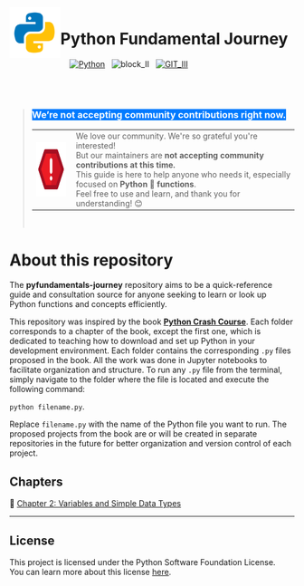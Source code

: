<br>

<img align="left" width="90" height="90" src="figures/Python.png">
<p vertical-align="middle"><h1>Python Fundamental Journey</h1></p>

&nbsp;&nbsp;&nbsp;&nbsp;&nbsp;&nbsp;&nbsp;&nbsp;&nbsp;&nbsp;&nbsp;&nbsp;&nbsp;&nbsp;&nbsp;&nbsp;&nbsp;&nbsp;&nbsp;&nbsp;&nbsp;&nbsp;&nbsp;&nbsp;&nbsp;&nbsp;
[![Python](https://img.shields.io/badge/Python%203.13.5%20-version-grey?style=for-the-badge&labelColor=blue&logo=python&logoColor=f6e60e&cacheSeconds=3619)](https://www.python.org/)
&nbsp;&nbsp;![block_II](https://img.shields.io/badge/Contributions-PAUSED-db3e1a?style=for-the-badge&labelColor=grey&cacheSeconds=3619)
&nbsp;&nbsp;[![GIT_III](https://img.shields.io/badge/Exercises%20check-RUNNIG-green?style=for-the-badge&labelColor=grey&logo=github&logoColor=white&cacheSeconds=3619)](https://github.com/Francionlj/pyfundamentals-journey/actions)

<br>

<br>

> <h3><mark style="background-color:#007BFF; color:white;"><b>We’re not accepting community contributions right now.</b></mark></h3>
> <table>
>   <tr>
>     <td>
>       <img align="left" width="95" height="95" src="figures/attention.png" alt="Atenção" />
>     </td>
>     <td style="padding-left: 10px;">
>       We love our community. We're so grateful you're interested!<br />
>       But our maintainers are <b>not accepting community contributions at this time.</b><br />
>       This guide is here to help anyone who needs it, especially focused on <b>Python 🐍 functions</b>.<br />
>       Feel free to use and learn, and thank you for understanding! 😊
>     </td>
>   </tr>
> </table>
>
> <br>


# About this repository

The **pyfundamentals-journey** repository aims to be a quick-reference guide and consultation source for anyone seeking to learn or look up Python functions and concepts efficiently.

This repository was inspired by the book **[Python Crash Course](https://www.amazon.com.br/Python-Crash-Course-3rd-English-ebook/dp/B09WJX22TV/ref=sr_1_1?adgrpid=84993459327&dib=eyJ2IjoiMSJ9.e-sT28ifb7WAlk_9reTnLo8C8EQbQ90R3_rj4B_NAXjl09kkyrUEJKOSZDOoWq_raKcUDGL-vc96e-Vc5XcBA_4crNNSUs6zQygO4FQGFomgWH99cNeSd2aLjTSVAwLaYRDwKdVw-UUkB0yidG0sJOCFX1gqRdSaDKcx0I3X91XfzXRMrNxOr6I9rsuiDoInH0IwXvRH5EmZQFUy5RMqoA.dZ7NfrcVgyJXqNJ9-Ey-y9vrJuMdCE01-ymX4_ML22g&dib_tag=se&hvadid=426016285901&hvdev=c&hvlocphy=9197548&hvnetw=g&hvqmt=b&hvrand=12482688460270125483&hvtargid=kwd-394541269564&hydadcr=5653_11235203&keywords=curso+intensivo+python&mcid=2d8d4c55b01c311386b48324171756cf&qid=1754678051&refinements=p_n_feature_nine_browse-bin%3A8529758011&rnid=8529757011&s=books&sr=1-1)**. Each folder corresponds to a chapter of the book, except the first one, which is dedicated to teaching how to download and set up Python in your development environment.
Each folder contains the corresponding `.py` files proposed in the book. All the work was done in Jupyter notebooks to facilitate organization and structure. To run any `.py` file from the terminal, simply navigate to the folder where the file is located and execute the following command: 

`python filename.py`.

Replace `filename.py` with the name of the Python file you want to run.
The proposed projects from the book are or will be created in separate repositories in the future for better organization and version control of each project.


## Chapters 

📁 [Chapter 2: Variables and Simple Data Types](./chapter-2)

---
## License

This project is licensed under the Python Software Foundation License.  
You can learn more about this license [here](https://docs.python.org/3/license.html).

